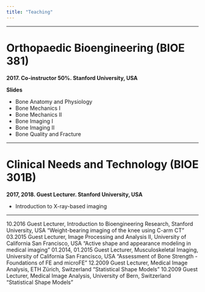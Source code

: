 ```yaml
--- 
title: "Teaching"
---
```



---


# Orthopaedic Bioengineering (BIOE 381) 
**2017. Co-instructor 50%. Stanford University, USA**

**Slides**

* Bone Anatomy and Physiology  
* Bone Mechanics I  
* Bone Mechanics II  
* Bone Imaging I  
* Bone Imaging II  
* Bone Quality and Fracture


---

# Clinical Needs and Technology (BIOE 301B)
**2017, 2018. Guest Lecturer. Stanford University, USA**

* Introduction to X-ray-based imaging


---



10.2016	Guest Lecturer, Introduction to Bioengineering Research, Stanford University, USA
	“Weight-bearing imaging of the knee using C-arm CT”
03.2015	Guest Lecturer, Image Processing and Analysis II, University of California San Francisco, USA
	“Active shape and appearance modeling in medical imaging”
01.2014, 01.2015	Guest Lecturer, Musculoskeletal Imaging, University of California San Francisco, USA
“Assessment of Bone Strength - Foundations of FE and microFE”
12.2009			Guest Lecturer, Medical Image Analysis, ETH Zürich, Switzerland
“Statistical Shape Models”
10.2009			Guest Lecturer, Medical Image Analysis, University of Bern, Switzerland
“Statistical Shape Models”
